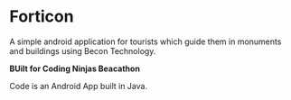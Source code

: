 # Forticon
A simple android application for tourists which guide them in monuments and buildings using Becon Technology.

**BUilt for Coding Ninjas Beacathon**

Code is an Android App built in Java.